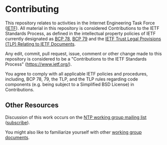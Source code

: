 # Contributing

This repository relates to activities in the Internet Engineering Task Force
([IETF](https://www.ietf.org/)). All material in this repository is considered
Contributions to the IETF Standards Process, as defined in the intellectual
property policies of IETF currently designated as
[BCP 78](https://www.rfc-editor.org/info/bcp78),
[BCP 79](https://www.rfc-editor.org/info/bcp79) and the
[IETF Trust Legal Provisions (TLP) Relating to IETF Documents](http://trustee.ietf.org/trust-legal-provisions.html).

Any edit, commit, pull request, issue, comment or other change made to this
repository is considered to be a "Contributions to the IETF Standards Process"
(https://www.ietf.org/).

You agree to comply with all applicable IETF policies and procedures, including,
BCP 78, 79, the TLP, and the TLP rules regarding code components (e.g. being
subject to a Simplified BSD License) in Contributions.

## Other Resources

Discussion of this work occurs on the
[NTP working group mailing list](https://mailarchive.ietf.org/arch/browse/ntp/)
([subscribe](https://www.ietf.org/mailman/listinfo/ntp)).

You might also like to familiarize yourself with other
[working group documents](https://datatracker.ietf.org/wg/ntp/documents/).
